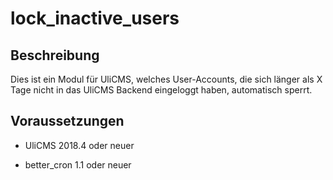 lock_inactive_users
===================

Beschreibung
------------

Dies ist ein Modul für UliCMS, welches User-Accounts, die sich länger als X Tage
nicht in das UliCMS Backend eingeloggt haben, automatisch sperrt.

Voraussetzungen
---------------

-   UliCMS 2018.4 oder neuer

-   better_cron 1.1 oder neuer
